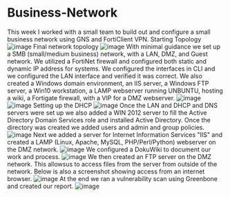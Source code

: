 # Business-Network
This week I worked with a small team to build out and configure a small business network using GNS and FortiClient VPN.
Starting Topology
![image](https://github.com/LTGonzalez/Business-Network/assets/134319760/981e355c-022c-4e92-bba7-1dccc0c686c8)
Final network topology
![image](https://github.com/LTGonzalez/Business-Network/assets/134319760/46de35e3-78cc-416b-895d-24f2be7b5ae0)
With minimal guidance we set up a SMB (small/medium business) network, with a LAN, DMZ, and Guest network. We utilized a FortiNet firewall and configured both static and dynamic IP address for systems. We configured the interfaces in CLI and we configured the LAN interface and verified it was correct. We also created a Windows domain environment, an IIS server, a Windows FTP server, a Win10 workstation, a LAMP webserver running UNBUNTU, hosting a wiki, a Fortigate firewall, with a VIP for a DMZ webserver.
![image](https://github.com/LTGonzalez/Business-Network/assets/134319760/3a2def8e-80b0-4eb6-82d4-37e014e45e36)
![image](https://github.com/LTGonzalez/Business-Network/assets/134319760/751b2562-2f9e-4f1c-a898-43dc255833b6)
Setting up the DHCP
![image](https://github.com/LTGonzalez/Business-Network/assets/134319760/f57b292e-61f7-4abf-83b2-7172d44626ed)
Once the LAN and DHCP and DNS servers were set up we also added a WIN 2012 server to fill the Active Directory Domain Services role and installed Active Directory. Once the directory was created we added users and admin and group policies.
![image](https://github.com/LTGonzalez/Business-Network/assets/134319760/8802b762-8ad8-41b2-a0bd-16b920b9b75e)
Next we added a server for Internet Information Services "IIS" and created a LAMP (Linux, Apache, MySQL, PHP/Perl/Python) webserver on the DMZ network.
![image](https://github.com/LTGonzalez/Business-Network/assets/134319760/13be64bd-b1c8-4555-aec1-7b0e1743e998)
We configured a DokuWiki to document our work and process.
![image](https://github.com/LTGonzalez/Business-Network/assets/134319760/460c18da-c9bf-45f6-9d46-9ed028c344ef)
We then created an FTP server on the DMZ network. This allowsus to access files from the server from outside of the network. Below is also a screenshot showing access from an internet browser.
![image](https://github.com/LTGonzalez/Business-Network/assets/134319760/8da1b386-7480-4448-ac7a-cdac00acc18f)
At the end we ran a vulnerability scan using Greenbone and created our report.
![image](https://github.com/LTGonzalez/Business-Network/assets/134319760/9233fae9-f7c4-41f4-ac1f-c343b2f7aa0f)
